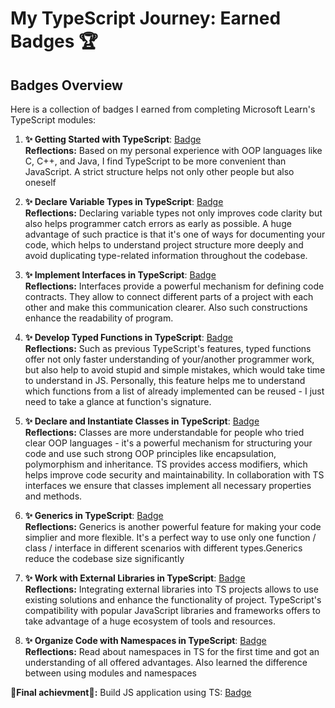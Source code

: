 # My TypeScript Journey: Earned Badges 🏆

## Badges Overview

Here is a collection of badges I earned from completing Microsoft Learn's TypeScript modules:

1. **✨ Getting Started with TypeScript**: [Badge](https://learn.microsoft.com/api/achievements/share/en-us/Sofya-7099/N7USJ9WF?sharingId=F74865C3C9CB18D3)  
   **Reflections:** Based on my personal experience with OOP languages like C, C++, and Java, I find TypeScript to be more convenient than JavaScript. A strict structure helps not only other people but also oneself

2. **✨ Declare Variable Types in TypeScript**: [Badge](https://learn.microsoft.com/api/achievements/share/en-us/Sofya-7099/J6P72DVT?sharingId=F74865C3C9CB18D3)  
   **Reflections:** Declaring variable types not only improves code clarity but also helps programmer catch errors as early as possible. A huge advantage of such practice is that it's one of ways for documenting your code, which helps to understand project structure more deeply and avoid duplicating type-related information throughout the codebase.
3. **✨ Implement Interfaces in TypeScript**: [Badge](https://learn.microsoft.com/api/achievements/share/en-us/Sofya-7099/X2HL97LY?sharingId=F74865C3C9CB18D3)  
   **Reflections:** Interfaces provide a powerful mechanism for defining code contracts. They allow to connect different parts of a project with each other and make this communication clearer. Also such constructions enhance the readability of program.
4. **✨ Develop Typed Functions in TypeScript**: [Badge](https://learn.microsoft.com/api/achievements/share/en-us/Sofya-7099/3XGBSLJH?sharingId=F74865C3C9CB18D3)  
   **Reflections:** Such as previous TypeScript's features, typed functions offer not only faster understanding of your/another programmer work, but also help to avoid stupid and simple mistakes, which would take time to understand in JS. Personally, this feature helps me to understand which functions from a list of already implemented can be reused - I just need to take a glance at function's signature.
5. **✨ Declare and Instantiate Classes in TypeScript**: [Badge](https://learn.microsoft.com/api/achievements/share/en-us/Sofya-7099/UFLK6WG3?sharingId=F74865C3C9CB18D3)  
   **Reflections:** Classes are more understandable for people who tried clear OOP languages - it's a powerful mechanism for structuring your code and use such strong OOP principles like encapsulation, polymorphism and inheritance. TS provides access modifiers, which helps improve code security and maintainability. In collaboration with TS interfaces we ensure that classes implement all necessary properties and methods.
6. **✨ Generics in TypeScript**: [Badge](https://learn.microsoft.com/api/achievements/share/en-us/Sofya-7099/ZPX3VM72?sharingId=F74865C3C9CB18D3)  
   **Reflections:** Generics is another powerful feature for making your code simplier and more flexible. It's a perfect way to use only one function / class / interface in different scenarios with different types.Generics reduce the codebase size significantly
7. **✨ Work with External Libraries in TypeScript**: [Badge](https://learn.microsoft.com/api/achievements/share/en-us/Sofya-7099/X2HGRW7Y?sharingId=F74865C3C9CB18D3)  
   **Reflections:** Integrating external libraries into TS projects allows to use existing solutions and enhance the functionality of project. TypeScript's compatibility with popular JavaScript libraries and frameworks offers to take advantage of a huge ecosystem of tools and resources.
8. **✨ Organize Code with Namespaces in TypeScript**: [Badge](https://learn.microsoft.com/api/achievements/share/en-us/Sofya-7099/QD7NK8DE?sharingId=F74865C3C9CB18D3)  
   **Reflections:** Read about namespaces in TS for the first time and got an understanding of all offered advantages. Also learned the difference between using modules and namespaces

**🥇Final achievment🥇:** Build JS application using TS: [Badge](https://learn.microsoft.com/api/achievements/share/en-us/Sofya-7099/N7U5RTZF?sharingId=F74865C3C9CB18D3)

